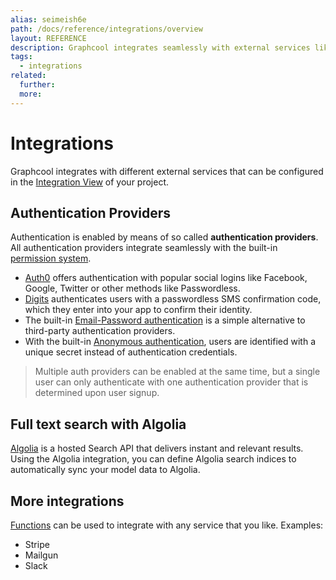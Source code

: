 ```yaml
---
alias: seimeish6e
path: /docs/reference/integrations/overview
layout: REFERENCE
description: Graphcool integrates seamlessly with external services like Auth0 and Algolia. For even more flexibility you can use mutation callbacks.
tags:
  - integrations
related:
  further:
  more:
---
```


# Integrations

Graphcool integrates with different external services that can be configured in the [Integration View](!alias-uh8shohxie) of your project.

## Authentication Providers

Authentication is enabled by means of so called **authentication providers**. All authentication providers integrate seamlessly with the built-in [permission system](!alias-iegoo0heez).

* [Auth0](!alias-naed3eecie) offers authentication with popular social logins like Facebook, Google, Twitter or other methods like Passwordless.
* [Digits](!alias-emaig4uiki) authenticates users with a passwordless SMS confirmation code, which they enter into your app to confirm their identity.
* The built-in [Email-Password authentication](!alias-fiayee5voh) is a simple alternative to third-party authentication providers.
* With the built-in [Anonymous authentication](!alias-ieph6iujah), users are identified with a unique secret instead of authentication credentials.

> Multiple auth providers can be enabled at the same time, but a single user can only authenticate with one authentication provider that is determined upon user signup.

## Full text search with Algolia

[Algolia](!alias-emaig4uiki) is a hosted Search API that delivers instant and relevant results. Using the Algolia integration, you can define Algolia search indices to automatically sync your model data to Algolia.

## More integrations

[Functions](!alias-boo6uteemo) can be used to integrate with any service that you like. Examples:

* Stripe
* Mailgun
* Slack
